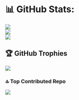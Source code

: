# 📊 GitHub Stats:
![](https://github-readme-stats.vercel.app/api?username=krtdotcode&theme=highcontrast&hide_border=false&include_all_commits=false&count_private=false)<br/>
![](https://nirzak-streak-stats.vercel.app/?user=krtdotcode&theme=highcontrast&hide_border=false)<br/>
![](https://github-readme-stats.vercel.app/api/top-langs/?username=krtdotcode&theme=highcontrast&hide_border=false&include_all_commits=false&count_private=false&layout=compact)

## 🏆 GitHub Trophies
![](https://github-profile-trophy.vercel.app/?username=krtdotcode&theme=highcontrast&no-frame=false&no-bg=true&margin-w=4)

### 🔝 Top Contributed Repo
![](https://github-contributor-stats.vercel.app/api?username=krtdotcode&limit=5&theme=highcontrast&combine_all_yearly_contributions=true)
